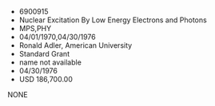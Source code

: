 * 6900915
* Nuclear Excitation By Low Energy Electrons and Photons
* MPS,PHY
* 04/01/1970,04/30/1976
* Ronald Adler, American University
* Standard Grant
*   name not available
* 04/30/1976
* USD 186,700.00

NONE